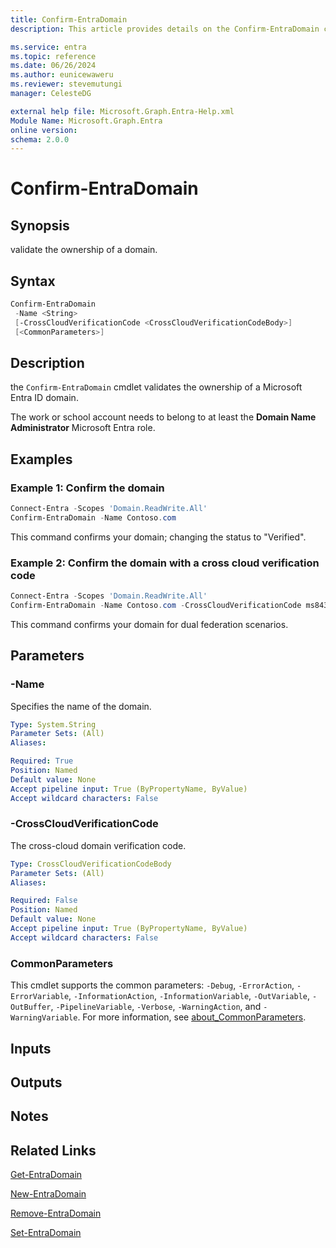 ```yaml
---
title: Confirm-EntraDomain
description: This article provides details on the Confirm-EntraDomain command.

ms.service: entra
ms.topic: reference
ms.date: 06/26/2024
ms.author: eunicewaweru
ms.reviewer: stevemutungi
manager: CelesteDG

external help file: Microsoft.Graph.Entra-Help.xml
Module Name: Microsoft.Graph.Entra
online version:
schema: 2.0.0
---
```


# Confirm-EntraDomain

## Synopsis

validate the ownership of a domain.

## Syntax

```powershell
Confirm-EntraDomain 
 -Name <String> 
 [-CrossCloudVerificationCode <CrossCloudVerificationCodeBody>]
 [<CommonParameters>]
```

## Description

the `Confirm-EntraDomain` cmdlet validates the ownership of a Microsoft Entra ID domain.

The work or school account needs to belong to at least the **Domain Name Administrator** Microsoft Entra role.

## Examples

### Example 1: Confirm the domain

```powershell
Connect-Entra -Scopes 'Domain.ReadWrite.All'
Confirm-EntraDomain -Name Contoso.com
```

This command confirms your domain; changing the status to "Verified".

### Example 2: Confirm the domain with a cross cloud verification code

```powershell
Connect-Entra -Scopes 'Domain.ReadWrite.All'
Confirm-EntraDomain -Name Contoso.com -CrossCloudVerificationCode ms84324896
```

This command confirms your domain for dual federation scenarios.

## Parameters

### -Name

Specifies the name of the domain.

```yaml
Type: System.String
Parameter Sets: (All)
Aliases:

Required: True
Position: Named
Default value: None
Accept pipeline input: True (ByPropertyName, ByValue)
Accept wildcard characters: False
```

### -CrossCloudVerificationCode

The cross-cloud domain verification code.

```yaml
Type: CrossCloudVerificationCodeBody
Parameter Sets: (All)
Aliases:

Required: False
Position: Named
Default value: None
Accept pipeline input: True (ByPropertyName, ByValue)
Accept wildcard characters: False
```

### CommonParameters

This cmdlet supports the common parameters: `-Debug`, `-ErrorAction`, `-ErrorVariable`, `-InformationAction`, `-InformationVariable`, `-OutVariable`, `-OutBuffer`, `-PipelineVariable`, `-Verbose`, `-WarningAction`, and `-WarningVariable`. For more information, see [about_CommonParameters](https://go.microsoft.com/fwlink/?LinkID=113216).

## Inputs

## Outputs

## Notes

## Related Links

[Get-EntraDomain](Get-EntraDomain.md)

[New-EntraDomain](New-EntraDomain.md)

[Remove-EntraDomain](Remove-EntraDomain.md)

[Set-EntraDomain](Set-EntraDomain.md)
